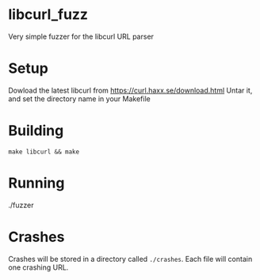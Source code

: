 # libcurl_fuzz
Very simple fuzzer for the libcurl URL parser

# Setup

Dowload the latest libcurl from https://curl.haxx.se/download.html
Untar it, and set the directory name in your Makefile

# Building
```make libcurl && make```

# Running
./fuzzer

# Crashes
Crashes will be stored in a directory called ```./crashes```.  Each file will contain one crashing URL.
